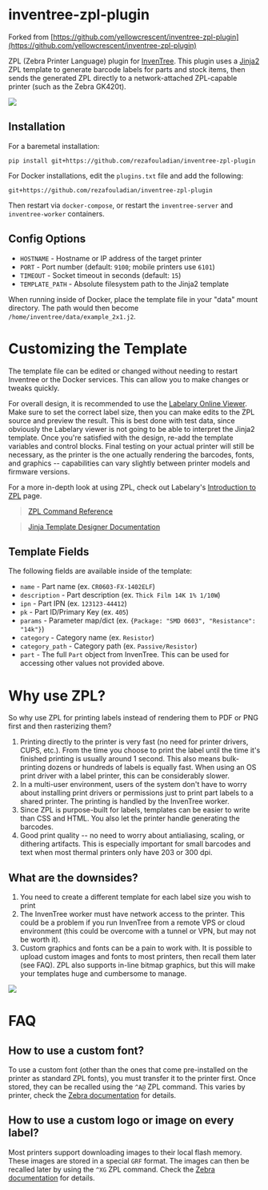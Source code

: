 # inventree-zpl-plugin

Forked from [https://github.com/yellowcrescent/inventree-zpl-plugin](https://github.com/yellowcrescent/inventree-zpl-plugin)

ZPL (Zebra Printer Language) plugin for [InvenTree](https://inventree.org/). This plugin uses a [Jinja2](https://jinja.palletsprojects.com/en/3.1.x/) ZPL template to generate barcode labels for parts and stock items, then sends the generated ZPL directly to a network-attached ZPL-capable printer (such as the Zebra GK420t).

![](https://ss.ycnrg.org/jotunn_20230312_013013.png)

## Installation

For a baremetal installation:

```
pip install git+https://github.com/rezafouladian/inventree-zpl-plugin
```

For Docker installations, edit the `plugins.txt` file and add the following:
```
git+https://github.com/rezafouladian/inventree-zpl-plugin
```

Then restart via `docker-compose`, or restart the `inventree-server` and `inventree-worker` containers.

## Config Options

* `HOSTNAME` - Hostname or IP address of the target printer
* `PORT` - Port number (default: `9100`; mobile printers use `6101`)
* `TIMEOUT` - Socket timeout in seconds (default: `15`)
* `TEMPLATE_PATH` - Absolute filesystem path to the Jinja2 template

When running inside of Docker, place the template file in your "data" mount directory. The path would then become `/home/inventree/data/example_2x1.j2`.

# Customizing the Template

The template file can be edited or changed without needing to restart Inventree or the Docker services. This can allow you to make changes or tweaks quickly.

For overall design, it is recommended to use the [Labelary Online Viewer](http://labelary.com/viewer.html). Make sure to set the correct label size, then you can make edits to the ZPL source and preview the result. This is best done with test data, since obviously the Labelary viewer is not going to be able to interpret the Jinja2 template. Once you're satisfied with the design, re-add the template variables and control blocks. Final testing on your actual printer will still be necessary, as the printer is the one actually rendering the barcodes, fonts, and graphics -- capabilities can vary slightly between printer models and firmware versions.

For a more in-depth look at using ZPL, check out Labelary's [Introduction to ZPL](http://labelary.com/zpl.html) page.

> [ZPL Command Reference](http://labelary.com/docs.html)

> [Jinja Template Designer Documentation](https://jinja.palletsprojects.com/en/3.1.x/templates/)

## Template Fields

The following fields are available inside of the template:

* `name` - Part name (ex. `CR0603-FX-1402ELF`)
* `description` - Part description (ex. `Thick Film 14K 1% 1/10W`)
* `ipn` - Part IPN (ex. `123123-44412`)
* `pk` - Part ID/Primary Key (ex. `405`)
* `params` - Parameter map/dict (ex. `{Package: "SMD 0603", "Resistance": "14k"}`)
* `category` - Category name (ex. `Resistor`)
* `category_path` - Category path (ex. `Passive/Resistor`)
* `part` - The full `Part` object from InvenTree. This can be used for accessing other values not provided above.

# Why use ZPL?

So why use ZPL for printing labels instead of rendering them to PDF or PNG first and then rasterizing them?

1. Printing directly to the printer is very fast (no need for printer drivers, CUPS, etc.). From the time you choose to print the label until the time it's finished printing is usually around 1 second. This also means bulk-printing dozens or hundreds of labels is equally fast. When using an OS print driver with a label printer, this can be considerably slower.
2. In a multi-user environment, users of the system don't have to worry about installing print drivers or permissions just to print part labels to a shared printer. The printing is handled by the InvenTree worker.
3. Since ZPL is purpose-built for labels, templates can be easier to write than CSS and HTML. You also let the printer handle generating the barcodes.
4. Good print quality -- no need to worry about antialiasing, scaling, or dithering artifacts. This is especially important for small barcodes and text when most thermal printers only have 203 or 300 dpi.

## What are the downsides?

1. You need to create a different template for each label size you wish to print
2. The InvenTree worker must have network access to the printer. This could be a problem if you run InvenTree from a remote VPS or cloud environment (this could be overcome with a tunnel or VPN, but may not be worth it).
3. Custom graphics and fonts can be a pain to work with. It is possible to upload custom images and fonts to most printers, then recall them later (see FAQ). ZPL also supports in-line bitmap graphics, but this will make your templates huge and cumbersome to manage.

![](https://ss.ycnrg.org/jotunn_20230312_013159.png)

# FAQ

## How to use a custom font?
To use a custom font (other than the ones that come pre-installed on the printer as standard ZPL fonts), you must transfer it to the printer first. Once stored, they can be recalled using the `^A@` ZPL command.  This varies by printer, check the [Zebra documentation](https://supportcommunity.zebra.com/s/article/Downloading-and-Using-Fonts-on-Zebra-ZPL-Printers) for details.

## How to use a custom logo or image on every label?
Most printers support downloading images to their local flash memory. These images are stored in a special `GRF` format. The images can then be recalled later by using the `^XG` ZPL command. Check the [Zebra documentation](https://supportcommunity.zebra.com/s/article/Convert-Download-and-Print-Graphics-to-a-ZPL-compatible-Zebra-Printer) for details.


